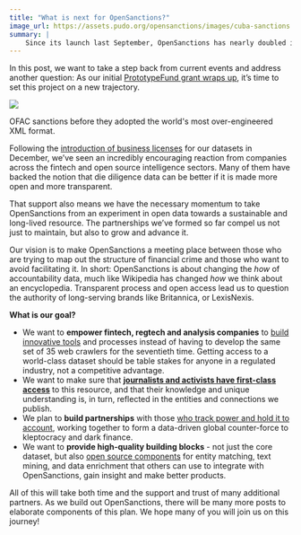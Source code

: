 ```yaml
---
title: "What is next for OpenSanctions?"
image_url: https://assets.pudo.org/opensanctions/images/cuba-sanctions.jpeg
summary: |
    Since its launch last September, OpenSanctions has nearly doubled its scope to 204,000 persons and entities of interest from across 43 data sources. 
---
```


In this post, we want to take a step back from current events and address another question: As our initial [PrototypeFund grant wraps up](https://demoweek.prototypefund.de/projects/23-open-sanctions.html), it’s time to set this project on a new trajectory.

<img class="img-fluid" src="https://assets.pudo.org/opensanctions/images/cuba-sanctions.jpeg">
<p class="img-caption">OFAC sanctions before they adopted the world's most over-engineered XML format.</p>

Following the [introduction of business licenses](/articles/2021-12-10-sustainability/) for our datasets in December, we’ve seen an incredibly encouraging reaction from companies across the fintech and open source intelligence sectors. Many of them have backed the notion that die diligence data can be better if it is made more open and more transparent.

That support also means we have the necessary momentum to take OpenSanctions from an experiment in open data towards a sustainable and long-lived resource. The partnerships we’ve formed so far compel us not just to maintain, but also to grow and advance it.

Our vision is to make OpenSanctions a meeting place between those who are trying to map out the structure of financial crime and those who want to avoid facilitating it. In short: OpenSanctions is about changing the *how* of accountability data, much like Wikipedia has changed *how* we think about an encyclopedia. Transparent process and open access lead us to question the authority of long-serving brands like Britannica, or LexisNexis.

**What is our goal?**

* We want to **empower fintech, regtech and analysis companies** to [build innovative tools](https://www.blueanvil.com/articles/truintel-first/) and processes instead of having to develop the same set of 35 web crawlers for the seventieth time. Getting access to a world-class dataset should be table stakes for anyone in a regulated industry, not a competitive advantage.
* We want to make sure that **[journalists and activists have first-class access](https://gijn.org/2022/01/24/gijn-toolbox-hunting-for-secret-money-and-financial-conflicts-of-interest/)** to this resource, and that their knowledge and unique understanding is, in turn, reflected in the entities and connections we publish.
* We plan to **build partnerships** with those [who track power and hold it to account](https://rupep.org), working together to form a data-driven global counter-force to kleptocracy and dark finance.
* We want to **provide high-quality building blocks** - not just the core dataset, but also [open source components](https://github.com/opensanctions) for entity matching, text mining, and data enrichment that others can use to integrate with OpenSanctions, gain insight and make better products.

All of this will take both time and the support and trust of many additional partners. As we build out OpenSanctions, there will be many more posts to elaborate components of this plan. We hope many of you will join us on this journey!
